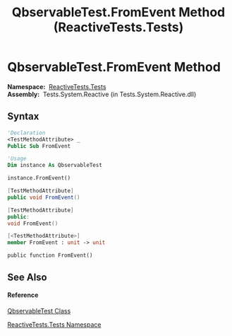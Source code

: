 ﻿---
title: QbservableTest.FromEvent Method  (ReactiveTests.Tests)
TOCTitle: FromEvent Method
ms:assetid: M:ReactiveTests.Tests.QbservableTest.FromEvent
ms:mtpsurl: https://msdn.microsoft.com/en-us/library/reactivetests.tests.qbservabletest.fromevent(v=VS.103)
ms:contentKeyID: 36620289
ms.date: 06/28/2011
mtps_version: v=VS.103
f1_keywords:
- ReactiveTests.Tests.QbservableTest.FromEvent
dev_langs:
- CSharp
- JScript
- VB
- FSharp
- c++
---

# QbservableTest.FromEvent Method

**Namespace:**  [ReactiveTests.Tests](hh289046\(v=vs.103\).md)  
**Assembly:**  Tests.System.Reactive (in Tests.System.Reactive.dll)

## Syntax

``` vb
'Declaration
<TestMethodAttribute> _
Public Sub FromEvent
```

``` vb
'Usage
Dim instance As QbservableTest

instance.FromEvent()
```

``` csharp
[TestMethodAttribute]
public void FromEvent()
```

``` c++
[TestMethodAttribute]
public:
void FromEvent()
```

``` fsharp
[<TestMethodAttribute>]
member FromEvent : unit -> unit 
```

``` jscript
public function FromEvent()
```

## See Also

#### Reference

[QbservableTest Class](hh315250\(v=vs.103\).md)

[ReactiveTests.Tests Namespace](hh289046\(v=vs.103\).md)

